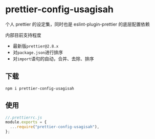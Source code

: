 # prettier-config-usagisah

个人 prettier 的设定集，同时也是 eslint-plugin-prettier 的底层配置依赖

内部目前支持程度

- 最新版`prettier@2.8.x`
- 对`package.json`进行排序
- 对`import`语句的自动，合并、去除、排序

## 下载

```shell
npm i prettier-config-usagisah
```

## 使用

```js
//.prettierrc.js
module.exports = {
  ...require("prettier-config-usagisah"),
};
```

